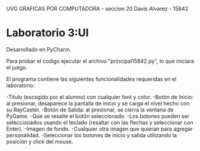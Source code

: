 UVG
GRAFICAS POR COMPUTADORA - seccion 20
Davis Alvarez - 15842

# Laboratorio 3:UI 

Desarrollado en PyCharm.

Para probar el codigo ejecutar el archivo "principal15842.py",
lo que iniciara el juego.

El programa contiene las siguientes funcionalidades requeridas en el laboratorio:

-Título (escogido por el alumno) con cualquier font y color.
-Botón de Inicio: al presionar, desaparece la pantalla de inicio y se carga el nivel hecho con su RayCaster.
-Botón de Salida: al presionar, se cierra la ventana de PyGame.
-Que se resalte el botón seleccionado.
-Los botones pueden ser seleccionados usando el teclado (resaltar con las flechas y seleccionar con Enter).
-Imagen de fondo.
-Cualquier otra imagen que quieran para agregar personalidad.
-Seleccionar los botones de inicio y salida utilizando la posición y click del mouse.
